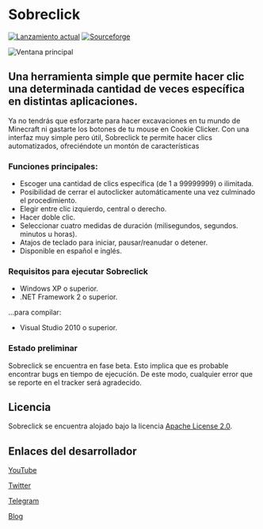 # Sobreclick
[![Lanzamiento actual](https://img.shields.io/github/v/release/elstef41/sobreclick?include_prereleases)](https://github.com/elstef41/sobreclick/releases)
[![Sourceforge](https://img.shields.io/badge/sourceforge-descargar-green)](https://sourceforge.net/projects/sobreclick/files/latest/download)

![Ventana principal](https://user-images.githubusercontent.com/19848495/156661791-9cd37f6b-d061-497a-980b-578b2b9cc12d.png)

## Una herramienta simple que permite hacer clic una determinada cantidad de veces específica en distintas aplicaciones.
Ya no tendrás que esforzarte para hacer excavaciones en tu mundo de Minecraft ni gastarte los botones de tu mouse en Cookie Clicker. Con una interfaz muy simple pero útil, Sobreclick te permite hacer clics automatizados, ofreciéndote un montón de características

### Funciones principales:
- Escoger una cantidad de clics específica (de 1 a 99999999) o ilimitada.
- Posibilidad de cerrar el autoclicker automáticamente una vez culminado el procedimiento.
- Elegir entre clic izquierdo, central o derecho.
- Hacer doble clic.
- Seleccionar cuatro medidas de duración (milisegundos, segundos. minutos u horas).
- Atajos de teclado para iniciar, pausar/reanudar o detener.
- Disponible en español e inglés.

### Requisitos para ejecutar Sobreclick
* Windows XP o superior.
* .NET Framework 2 o superior.

...para compilar:
* Visual Studio 2010 o superior.

### Estado preliminar
Sobreclick se encuentra en fase beta. Esto implica que es probable encontrar bugs en tiempo de ejecución. De este modo, cualquier error que se reporte en el tracker será agradecido.

## Licencia
Sobreclick se encuentra alojado bajo la licencia [Apache License 2.0](https://www.apache.org/licenses/LICENSE-2.0.html).

## Enlaces del desarrollador
[YouTube](https://www.youtube.com/user/elstef41)

[Twitter](https://twitter.com/elstef41)

[Telegram](https://t.me/elstef41)

[Blog](https://elstef41.com)
